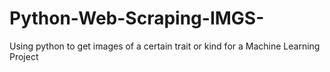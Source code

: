 # Python-Web-Scraping-IMGS-
Using python to get images of a certain trait or kind for a Machine Learning Project
